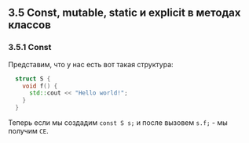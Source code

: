 ## 3.5 Const, mutable, static и explicit в методах классов

### 3.5.1 Const

Представим, что у нас есть вот такая структура:

```cpp
  struct S {
    void f() {
      std::cout << "Hello world!";
    }
  }
```

Теперь если мы создадим `const S s;` и после вызовем `s.f;` - мы получим `CE`.
